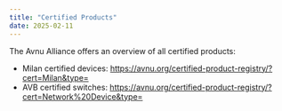 ```yaml
---
title: "Certified Products"
date: 2025-02-11
---
```


The Avnu Alliance offers an overview of all certified products:
- Milan certified devices: https://avnu.org/certified-product-registry/?cert=Milan&type=
- AVB certified switches: https://avnu.org/certified-product-registry/?cert=Network%20Device&type=